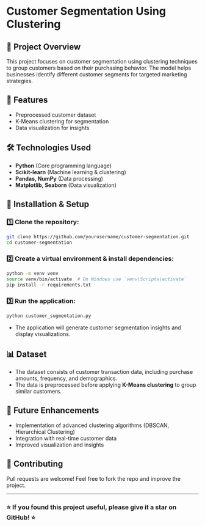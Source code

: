 # Customer Segmentation Using Clustering

## 📌 Project Overview

This project focuses on customer segmentation using clustering techniques to group customers based on their purchasing behavior. The model helps businesses identify different customer segments for targeted marketing strategies.

## 🚀 Features

- Preprocessed customer dataset
- K-Means clustering for segmentation
- Data visualization for insights

## 🛠️ Technologies Used

- **Python** (Core programming language)
- **Scikit-learn** (Machine learning & clustering)
- **Pandas, NumPy** (Data processing)
- **Matplotlib, Seaborn** (Data visualization)

## 🔧 Installation & Setup

### 1️⃣ Clone the repository:

```bash
git clone https://github.com/yourusername/customer-segmentation.git
cd customer-segmentation
```

### 2️⃣ Create a virtual environment & install dependencies:

```bash
python -m venv venv
source venv/bin/activate  # On Windows use `venv\Scripts\activate`
pip install -r requirements.txt
```

### 3️⃣ Run the application:

```bash
python customer_sugmentation.py
```

- The application will generate customer segmentation insights and display visualizations.

## 📊 Dataset

- The dataset consists of customer transaction data, including purchase amounts, frequency, and demographics.
- The data is preprocessed before applying **K-Means clustering** to group similar customers.

## 📌 Future Enhancements

- Implementation of advanced clustering algorithms (DBSCAN, Hierarchical Clustering)
- Integration with real-time customer data
- Improved visualization and insights

## 🤝 Contributing

Pull requests are welcome! Feel free to fork the repo and improve the project.

---

### ⭐ If you found this project useful, please give it a star on GitHub! ⭐


